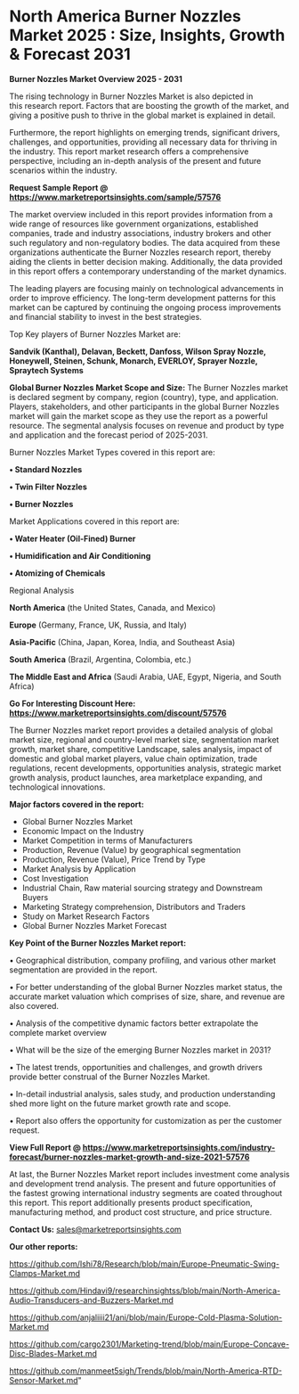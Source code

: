 # North America Burner Nozzles Market 2025 : Size, Insights, Growth & Forecast 2031

<Strong> Burner Nozzles Market Overview 2025 - 2031</strong>

The rising technology in Burner Nozzles Market is also depicted in this research report. Factors that are boosting the growth of the market, and giving a positive push to thrive in the global market is explained in detail.

Furthermore, the report highlights on emerging trends, significant drivers, challenges, and opportunities, providing all necessary data for thriving in the industry. This report market research offers a comprehensive perspective, including an in-depth analysis of the present and future scenarios within the industry.

<strong>Request Sample Report @ <a href=https://www.marketreportsinsights.com/sample/57576>https://www.marketreportsinsights.com/sample/57576</a></strong>

The market overview included in this report provides information from a wide range of resources like government organizations, established companies, trade and industry associations, industry brokers and other such regulatory and non-regulatory bodies. The data acquired from these organizations authenticate the Burner Nozzles research report, thereby aiding the clients in better decision making. Additionally, the data provided in this report offers a contemporary understanding of the market dynamics.

The leading players are focusing mainly on technological advancements in order to improve efficiency. The long-term development patterns for this market can be captured by continuing the ongoing process improvements and financial stability to invest in the best strategies.

Top Key players of Burner Nozzles Market are:

<strong>Sandvik (Kanthal), Delavan, Beckett, Danfoss, Wilson Spray Nozzle, Honeywell, Steinen, Schunk, Monarch, EVERLOY, Sprayer Nozzle, Spraytech Systems</strong>

<strong><b>Global Burner Nozzles Market Scope and Size:</b></strong>
The Burner Nozzles market is declared segment by company, region (country), type, and application. Players, stakeholders, and other participants in the global Burner Nozzles market will gain the market scope as they use the report as a powerful resource. The segmental analysis focuses on revenue and product by type and application and the forecast period of 2025-2031.

Burner Nozzles Market Types covered in this report are:

<strong>• Standard Nozzles

• Twin Filter Nozzles

• Burner Nozzles</strong>

Market Applications covered in this report are:

<strong>• Water Heater (Oil-Fined) Burner

• Humidification and Air Conditioning

• Atomizing of Chemicals</strong> 

Regional Analysis

<strong>North America</strong> (the United States, Canada, and Mexico)

<strong>Europe</strong> (Germany, France, UK, Russia, and Italy)

<strong>Asia-Pacific</strong> (China, Japan, Korea, India, and Southeast Asia)

<strong>South America</strong> (Brazil, Argentina, Colombia, etc.)

<strong>The Middle East and Africa</strong> (Saudi Arabia, UAE, Egypt, Nigeria, and South Africa)

<strong>Go For Interesting Discount Here: <a href=https://www.marketreportsinsights.com/discount/57576>https://www.marketreportsinsights.com/discount/57576</a></strong>

The Burner Nozzles market report provides a detailed analysis of global market size, regional and country-level market size, segmentation market growth, market share, competitive Landscape, sales analysis, impact of domestic and global market players, value chain optimization, trade regulations, recent developments, opportunities analysis, strategic market growth analysis, product launches, area marketplace expanding, and technological innovations.

<strong><b>Major factors covered in the report:</b></strong>
<ul>
  <li>Global Burner Nozzles Market </li>
  <li>Economic Impact on the Industry</li>
  <li>Market Competition in terms of Manufacturers</li>
  <li>Production, Revenue (Value) by geographical segmentation</li>
  <li>Production, Revenue (Value), Price Trend by Type</li>
  <li>Market Analysis by Application</li>
  <li>Cost Investigation</li>
  <li>Industrial Chain, Raw material sourcing strategy and Downstream Buyers</li>
  <li>Marketing Strategy comprehension, Distributors and Traders</li>
  <li>Study on Market Research Factors</li>
  <li>Global Burner Nozzles Market Forecast</li>
</ul>

<strong><b>Key Point of the Burner Nozzles Market report:</b></strong>

• Geographical distribution, company profiling, and various other market segmentation are provided in the report.

• For better understanding of the global Burner Nozzles market status, the accurate market valuation which comprises of size, share, and revenue are also covered.

• Analysis of the competitive dynamic factors better extrapolate the complete market overview

• What will be the size of the emerging Burner Nozzles market in 2031?

• The latest trends, opportunities and challenges, and growth drivers provide better construal of the Burner Nozzles Market.

• In-detail industrial analysis, sales study, and production understanding shed more light on the future market growth rate and scope.

• Report also offers the opportunity for customization as per the customer request.

<strong><b>View Full Report @ <a href=https://www.marketreportsinsights.com/industry-forecast/burner-nozzles-market-growth-and-size-2021-57576>https://www.marketreportsinsights.com/industry-forecast/burner-nozzles-market-growth-and-size-2021-57576</a></b></strong>


At last, the Burner Nozzles Market report includes investment come analysis and development trend analysis. The present and future opportunities of the fastest growing international industry segments are coated throughout this report. This report additionally presents product specification, manufacturing method, and product cost structure, and price structure.

<strong>Contact Us:</strong>
sales@marketreportsinsights.com

<strong>Our other reports:</strong>

<a href=https://github.com/Ishi78/Research/blob/main/Europe-Pneumatic-Swing-Clamps-Market.md>https://github.com/Ishi78/Research/blob/main/Europe-Pneumatic-Swing-Clamps-Market.md</a>

<a href=https://github.com/Hindavi9/researchinsightss/blob/main/North-America-Audio-Transducers-and-Buzzers-Market.md>https://github.com/Hindavi9/researchinsightss/blob/main/North-America-Audio-Transducers-and-Buzzers-Market.md</a>

<a href=https://github.com/anjaliiii21/ani/blob/main/Europe-Cold-Plasma-Solution-Market.md>https://github.com/anjaliiii21/ani/blob/main/Europe-Cold-Plasma-Solution-Market.md</a>

<a href=https://github.com/cargo2301/Marketing-trend/blob/main/Europe-Concave-Disc-Blades-Market.md>https://github.com/cargo2301/Marketing-trend/blob/main/Europe-Concave-Disc-Blades-Market.md</a>

<a href=https://github.com/manmeet5sigh/Trends/blob/main/North-America-RTD-Sensor-Market.md>https://github.com/manmeet5sigh/Trends/blob/main/North-America-RTD-Sensor-Market.md</a>"
